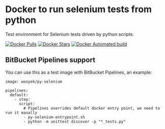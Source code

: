 # Docker to run selenium tests from python

Test environment for Selenium tests driven by python scripts.

[![Docker Pulls](https://img.shields.io/docker/pulls/wooyek/py-selenium.svg)](https://hub.docker.com/r/wooyek/geodjango/)
[![Docker Stars](https://img.shields.io/docker/stars/wooyek/py-selenium.svg)](https://hub.docker.com/r/wooyek/py-selenium/)
[![Docker Automated build](https://img.shields.io/docker/automated/wooyek/py-selenium.svg)](https://hub.docker.com/r/wooyek/py-selenium/)

## BitBucket Pipelines support

You can use this as a test image with BitBucket Pipelines, an example:

```
image: wooyek/py-selenium

pipelines:
  default:
    - step:
      script:        
        # Pipelines overrides default docker entry point, we need to run it maually
        - py-selenium-entrypoint.sh  
        - python -m unittest discover -p "*_tests.py"
```
